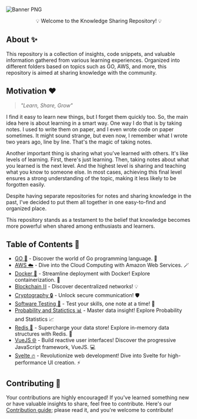 <br/>

![Banner PNG](./.github/repo-banner.png)

<p align="center">
  💡 Welcome to the Knowledge Sharing Repository! 💡
</p>


## About ✨
This repository is a collection of insights, code snippets, and valuable information gathered from various learning experiences. Organized into different folders based on topics such as GO, AWS, and more, this repository is aimed at sharing knowledge with the community.

## Motivation ❤️

> _"Learn, Share, Grow"_

I find it easy to learn new things, but I forget them quickly too. So, the main idea here is about learning in a smart way. One way I do that is by taking notes. I used to write them on paper, and I even wrote code on paper sometimes. It might sound strange, but even now, I remember what I wrote two years ago, line by line. That's the magic of taking notes.

Another important thing is sharing what you've learned with others. It's like levels of learning. First, there's just learning. Then, taking notes about what you learned is the next level. And the highest level is sharing and teaching what you know to someone else. In most cases, achieving this final level ensures a strong understanding of the topic, making it less likely to be forgotten easily.

Despite having separate repositories for notes and sharing knowledge in the past, I've decided to put them all together in one easy-to-find and organized place.

This repository stands as a testament to the belief that knowledge becomes more powerful when shared among enthusiasts and learners.

## Table of Contents 📜
- [GO 🐹](https://github.com/mutasim77/knowledge-sharing/blob/master/The%20Go%20Programming%20Language/README.md) - Discover the world of Go programming language. 🐹
- [AWS ☁️](https://github.com/mutasim77/knowledge-sharing/blob/master/AWS%20Cloud%20Computing/README.md) - Dive into the Cloud Computing with Amazon Web Services. 🪄
- [Docker 🐳](https://github.com/mutasim77/knowledge-sharing/tree/master/Docker) - Streamline deployment with Docker! Explore containerization. 🚀
- [Blockchain ⛓️](https://github.com/mutasim77/knowledge-sharing/tree/master/Blockchain) -  Discover decentralized networks! 💡
- [Cryptography 🔒](https://github.com/mutasim77/knowledge-sharing/tree/master/Cryptography) -  Unlock secure communication! 🛡️
- [Software Testing 🧪](https://github.com/mutasim77/knowledge-sharing/blob/master/Software%20Testing/README.md) - Test your skills, one note at a time! 🧪
- [Probability and Statictics 📊](https://github.com/mutasim77/knowledge-sharing/tree/master/Probability%20and%20Statictics) - Master data insight! Explore Probability and Statistics 📈
- [Redis 🧠](https://github.com/mutasim77/knowledge-sharing/tree/master/Redis) - Supercharge your data store! Explore in-memory data structures with Redis. 🚀
- [VueJS 🌐](https://github.com/mutasim77/knowledge-sharing/tree/master/VueJS) - Build reactive user interfaces! Discover the progressive JavaScript framework, VueJS. 💻
- [Svelte 🔥](https://github.com/mutasim77/knowledge-sharing/tree/master/Svelte) - Revolutionize web development! Dive into Svelte for high-performance UI creation. ⚡

## Contributing 🔗
Your contributions are highly encouraged! If you've learned something new or have valuable insights to share, feel free to contribute. Here's our [Contribution guide](https://github.com/mutasim77/knowledge-sharing/blob/master/.github/CONTRIBUTING.md); please read it, and you're welcome to contribute!
